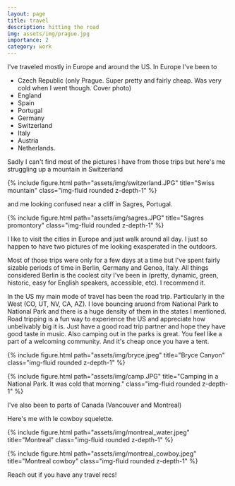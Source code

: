 ```yaml
---
layout: page
title: travel
description: hitting the road
img: assets/img/prague.jpg
importance: 2
category: work
---
```


I've traveled mostly in Europe and around the US. In Europe I've been to

 - Czech Republic (only Prague. Super pretty and fairly cheap. Was very cold when I went though. Cover photo) 
 - England
 - Spain 
 - Portugal
 - Germany
 - Switzerland
 - Italy
 - Austria
 - Netherlands. 

Sadly I can't find most of the pictures I have from those trips but here's me struggling up a mountain in Switzerland

{% include figure.html path="assets/img/switzerland.JPG" title="Swiss mountain" class="img-fluid rounded z-depth-1" %}


and me looking confused near a cliff in Sagres, Portugal.


{% include figure.html path="assets/img/sagres.JPG" title="Sagres promontory" class="img-fluid rounded z-depth-1" %}

I like to visit the cities in Europe and just walk around all day. I just so happen to have two pictures of me looking exasperated in the outdoors.


Most of those trips were only for a few days at a time but I've spent fairly sizable periods of time in Berlin, Germany and Genoa, Italy.
All things considered Berlin is the coolest city I've been in (pretty, dynamic, green, historic, easy for English speakers, accessible, etc). 
I recommend it.

In the US my main mode of travel has been the road trip. Particularly in the West (CO, UT, NV, CA, AZ). I love bouncing aruond from National Park to National Park
and there is a huge density of them in the states I mentioned.
Road tripping is a fun way to experience the US and appreciate how unbelivably big it is. Just have a good road trip partner and hope they have good taste in music.
Also camping out in the parks is great. You feel like a part of a welcoming community.
And it's cheap once you have a tent.

{% include figure.html path="assets/img/bryce.jpeg" title="Bryce Canyon" class="img-fluid rounded z-depth-1" %}

{% include figure.html path="assets/img/camp.JPG" title="Camping in a National Park. It was cold that morning." class="img-fluid rounded z-depth-1" %}


I've also been to parts of Canada (Vancouver and Montreal)

Here's me with le cowboy squelette.

{% include figure.html path="assets/img/montreal_water.jpeg" title="Montreal" class="img-fluid rounded z-depth-1" %}

{% include figure.html path="assets/img/montreal_cowboy.jpeg" title="Montreal cowboy" class="img-fluid rounded z-depth-1" %}

Reach out if you have any travel recs!